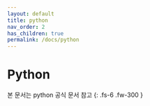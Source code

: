 ```yaml
---
layout: default
title: python
nav_order: 2
has_children: true
permalink: /docs/python
---
```


# Python
본 문서는 python 공식 문서 참고
{: .fs-6 .fw-300 }

